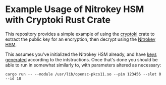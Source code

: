 # Example Usage of Nitrokey HSM with Cryptoki Rust Crate

This repository provides a simple example of using the [cryptoki](https://docs.rs/cryptoki/) crate
to extract the public key for an encryption, then decrypt using the [Nitrokey
HSM](https://www.nitrokey.com).

This assumes you've initialized the Nitrokey HSM already, and have [keys
generated](https://github.com/OpenSC/OpenSC/wiki/SmartCardHSM#generate-key-pair) according to the intstructions. Once that's done you should be able to run in somewhat similarly to, with parameters altered as necessary:

```
cargo run -- --module /usr/lib/opensc-pkcs11.so --pin 123456 --slot 0 --id 10
```


